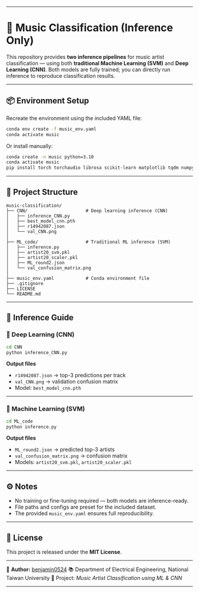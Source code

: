 
---

# 🎵 Music Classification (Inference Only)

This repository provides **two inference pipelines** for music artist classification — using both **traditional Machine Learning (SVM)** and **Deep Learning (CNN)**.
Both models are fully trained; you can directly run inference to reproduce classification results.

---

## 📦 Environment Setup

Recreate the environment using the included YAML file:

```bash
conda env create -f music_env.yaml
conda activate music
```

Or install manually:

```bash
conda create -n music python=3.10
conda activate music
pip install torch torchaudio librosa scikit-learn matplotlib tqdm numpy
```

---

## 🧩 Project Structure

```
music-classification/
├── CNN/                      # Deep learning inference (CNN)
│   ├── inference_CNN.py
│   ├── best_model_cnn.pth
│   ├── r14942087.json
│   └── val_CNN.png
│
├── ML_code/                  # Traditional ML inference (SVM)
│   ├── inference.py
│   ├── artist20_svm.pkl
│   ├── artist20_scaler.pkl
│   ├── ML_round2.json
│   └── val_confusion_matrix.png
│
├── music_env.yaml            # Conda environment file
├── .gitignore
├── LICENSE
└── README.md
```

---

## 🚀 Inference Guide

### 🧠 Deep Learning (CNN)

```bash
cd CNN
python inference_CNN.py
```

**Output files**

* `r14942087.json` → top-3 predictions per track
* `val_CNN.png` → validation confusion matrix
* Model: `best_model_cnn.pth`

---

### 🧩 Machine Learning (SVM)

```bash
cd ML_code
python inference.py
```

**Output files**

* `ML_round2.json` → predicted top-3 artists
* `val_confusion_matrix.png` → confusion matrix
* Models: `artist20_svm.pkl`, `artist20_scaler.pkl`

---

## ⚙️ Notes

* No training or fine-tuning required — both models are inference-ready.
* File paths and configs are preset for the included dataset.
* The provided `music_env.yaml` ensures full reproducibility.

---

## 📜 License

This project is released under the **MIT License**.

---

👤 **Author:** [benjamin0524](https://github.com/benjamin0524)
📚 Department of Electrical Engineering, National Taiwan University
🎯 Project: *Music Artist Classification using ML & CNN*

---
